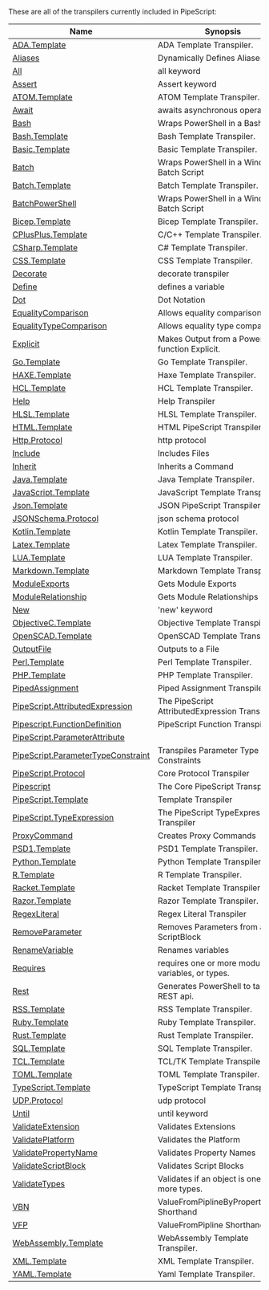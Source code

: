 These are all of the transpilers currently included in PipeScript:



|Name                                                                                             |Synopsis                                          |
|-------------------------------------------------------------------------------------------------|--------------------------------------------------|
|[ADA.Template](Transpilers/Templates/ADA.Template.psx.ps1)                                       |ADA Template Transpiler.                          |
|[Aliases](Transpilers/Parameters/Aliases.psx.ps1)                                                |Dynamically Defines Aliases                       |
|[All](Transpilers/Keywords/All.psx.ps1)                                                          |all keyword                                       |
|[Assert](Transpilers/Keywords/Assert.psx.ps1)                                                    |Assert keyword                                    |
|[ATOM.Template](Transpilers/Templates/ATOM.Template.psx.ps1)                                     |ATOM Template Transpiler.                         |
|[Await](Transpilers/Keywords/Await.psx.ps1)                                                      |awaits asynchronous operations                    |
|[Bash](Transpilers/Wrappers/Bash.psx.ps1)                                                        |Wraps PowerShell in a Bash Script                 |
|[Bash.Template](Transpilers/Templates/Bash.Template.psx.ps1)                                     |Bash Template Transpiler.                         |
|[Basic.Template](Transpilers/Templates/Basic.Template.psx.ps1)                                   |Basic Template Transpiler.                        |
|[Batch](Transpilers/Wrappers/Batch.psx.ps1)                                                      |Wraps PowerShell in a Windows Batch Script        |
|[Batch.Template](Transpilers/Templates/Batch.Template.psx.ps1)                                   |Batch Template Transpiler.                        |
|[BatchPowerShell](Transpilers/Wrappers/BatchPowerShell.psx.ps1)                                  |Wraps PowerShell in a Windows Batch Script        |
|[Bicep.Template](Transpilers/Templates/Bicep.Template.psx.ps1)                                   |Bicep Template Transpiler.                        |
|[CPlusPlus.Template](Transpilers/Templates/CPlusPlus.Template.psx.ps1)                           |C/C++ Template Transpiler.                        |
|[CSharp.Template](Transpilers/Templates/CSharp.Template.psx.ps1)                                 |C# Template Transpiler.                           |
|[CSS.Template](Transpilers/Templates/CSS.Template.psx.ps1)                                       |CSS Template Transpiler.                          |
|[Decorate](Transpilers/Decorate.psx.ps1)                                                         |decorate transpiler                               |
|[Define](Transpilers/Define.psx.ps1)                                                             |defines a variable                                |
|[Dot](Transpilers/Syntax/Dot.psx.ps1)                                                            |Dot Notation                                      |
|[EqualityComparison](Transpilers/Syntax/EqualityComparison.psx.ps1)                              |Allows equality comparison.                       |
|[EqualityTypeComparison](Transpilers/Syntax/EqualityTypeComparison.psx.ps1)                      |Allows equality type comparison.                  |
|[Explicit](Transpilers/Explicit.psx.ps1)                                                         |Makes Output from a PowerShell function Explicit. |
|[Go.Template](Transpilers/Templates/Go.Template.psx.ps1)                                         |Go Template Transpiler.                           |
|[HAXE.Template](Transpilers/Templates/HAXE.Template.psx.ps1)                                     |Haxe Template Transpiler.                         |
|[HCL.Template](Transpilers/Templates/HCL.Template.psx.ps1)                                       |HCL Template Transpiler.                          |
|[Help](Transpilers/Help.psx.ps1)                                                                 |Help Transpiler                                   |
|[HLSL.Template](Transpilers/Templates/HLSL.Template.psx.ps1)                                     |HLSL Template Transpiler.                         |
|[HTML.Template](Transpilers/Templates/HTML.Template.psx.ps1)                                     |HTML PipeScript Transpiler.                       |
|[Http.Protocol](Transpilers/Protocols/Http.Protocol.psx.ps1)                                     |http protocol                                     |
|[Include](Transpilers/Include.psx.ps1)                                                           |Includes Files                                    |
|[Inherit](Transpilers/Inherit.psx.ps1)                                                           |Inherits a Command                                |
|[Java.Template](Transpilers/Templates/Java.Template.psx.ps1)                                     |Java Template Transpiler.                         |
|[JavaScript.Template](Transpilers/Templates/JavaScript.Template.psx.ps1)                         |JavaScript Template Transpiler.                   |
|[Json.Template](Transpilers/Templates/Json.Template.psx.ps1)                                     |JSON PipeScript Transpiler.                       |
|[JSONSchema.Protocol](Transpilers/Protocols/JSONSchema.Protocol.psx.ps1)                         |json schema protocol                              |
|[Kotlin.Template](Transpilers/Templates/Kotlin.Template.psx.ps1)                                 |Kotlin Template Transpiler.                       |
|[Latex.Template](Transpilers/Templates/Latex.Template.psx.ps1)                                   |Latex Template Transpiler.                        |
|[LUA.Template](Transpilers/Templates/LUA.Template.psx.ps1)                                       |LUA Template Transpiler.                          |
|[Markdown.Template](Transpilers/Templates/Markdown.Template.psx.ps1)                             |Markdown Template Transpiler.                     |
|[ModuleExports](Transpilers/Modules/ModuleExports.psx.ps1)                                       |Gets Module Exports                               |
|[ModuleRelationship](Transpilers/Modules/ModuleRelationship.psx.ps1)                             |Gets Module Relationships                         |
|[New](Transpilers/Keywords/New.psx.ps1)                                                          |'new' keyword                                     |
|[ObjectiveC.Template](Transpilers/Templates/ObjectiveC.Template.psx.ps1)                         |Objective Template Transpiler.                    |
|[OpenSCAD.Template](Transpilers/Templates/OpenSCAD.Template.psx.ps1)                             |OpenSCAD Template Transpiler.                     |
|[OutputFile](Transpilers/OutputFile.psx.ps1)                                                     |Outputs to a File                                 |
|[Perl.Template](Transpilers/Templates/Perl.Template.psx.ps1)                                     |Perl Template Transpiler.                         |
|[PHP.Template](Transpilers/Templates/PHP.Template.psx.ps1)                                       |PHP Template Transpiler.                          |
|[PipedAssignment](Transpilers/Syntax/PipedAssignment.psx.ps1)                                    |Piped Assignment Transpiler                       |
|[PipeScript.AttributedExpression](Transpilers/Core/PipeScript.AttributedExpression.psx.ps1)      |The PipeScript AttributedExpression Transpiler    |
|[Pipescript.FunctionDefinition](Transpilers/Core/Pipescript.FunctionDefinition.psx.ps1)          |PipeScript Function Transpiler                    |
|[PipeScript.ParameterAttribute](Transpilers/Core/PipeScript.ParameterAttribute.psx.ps1)          |
|[PipeScript.ParameterTypeConstraint](Transpilers/Core/PipeScript.ParameterTypeConstraint.psx.ps1)|Transpiles Parameter Type Constraints             |
|[PipeScript.Protocol](Transpilers/Core/PipeScript.Protocol.psx.ps1)                              |Core Protocol Transpiler                          |
|[Pipescript](Transpilers/Core/Pipescript.psx.ps1)                                                |The Core PipeScript Transpiler                    |
|[PipeScript.Template](Transpilers/Core/PipeScript.Template.psx.ps1)                              |Template Transpiler                               |
|[PipeScript.TypeExpression](Transpilers/Core/PipeScript.TypeExpression.psx.ps1)                  |The PipeScript TypeExpression Transpiler          |
|[ProxyCommand](Transpilers/ProxyCommand.psx.ps1)                                                 |Creates Proxy Commands                            |
|[PSD1.Template](Transpilers/Templates/PSD1.Template.psx.ps1)                                     |PSD1 Template Transpiler.                         |
|[Python.Template](Transpilers/Templates/Python.Template.psx.ps1)                                 |Python Template Transpiler.                       |
|[R.Template](Transpilers/Templates/R.Template.psx.ps1)                                           |R Template Transpiler.                            |
|[Racket.Template](Transpilers/Templates/Racket.Template.psx.ps1)                                 |Racket Template Transpiler.                       |
|[Razor.Template](Transpilers/Templates/Razor.Template.psx.ps1)                                   |Razor Template Transpiler.                        |
|[RegexLiteral](Transpilers/Syntax/RegexLiteral.psx.ps1)                                          |Regex Literal Transpiler                          |
|[RemoveParameter](Transpilers/Parameters/RemoveParameter.psx.ps1)                                |Removes Parameters from a ScriptBlock             |
|[RenameVariable](Transpilers/RenameVariable.psx.ps1)                                             |Renames variables                                 |
|[Requires](Transpilers/Keywords/Requires.psx.ps1)                                                |requires one or more modules, variables, or types.|
|[Rest](Transpilers/Rest.psx.ps1)                                                                 |Generates PowerShell to talk to a REST api.       |
|[RSS.Template](Transpilers/Templates/RSS.Template.psx.ps1)                                       |RSS Template Transpiler.                          |
|[Ruby.Template](Transpilers/Templates/Ruby.Template.psx.ps1)                                     |Ruby Template Transpiler.                         |
|[Rust.Template](Transpilers/Templates/Rust.Template.psx.ps1)                                     |Rust Template Transpiler.                         |
|[SQL.Template](Transpilers/Templates/SQL.Template.psx.ps1)                                       |SQL Template Transpiler.                          |
|[TCL.Template](Transpilers/Templates/TCL.Template.psx.ps1)                                       |TCL/TK Template Transpiler.                       |
|[TOML.Template](Transpilers/Templates/TOML.Template.psx.ps1)                                     |TOML Template Transpiler.                         |
|[TypeScript.Template](Transpilers/Templates/TypeScript.Template.psx.ps1)                         |TypeScript Template Transpiler.                   |
|[UDP.Protocol](Transpilers/Protocols/UDP.Protocol.psx.ps1)                                       |udp protocol                                      |
|[Until](Transpilers/Keywords/Until.psx.ps1)                                                      |until keyword                                     |
|[ValidateExtension](Transpilers/Parameters/ValidateExtension.psx.ps1)                            |Validates Extensions                              |
|[ValidatePlatform](Transpilers/Parameters/ValidatePlatform.psx.ps1)                              |Validates the Platform                            |
|[ValidatePropertyName](Transpilers/Parameters/ValidatePropertyName.psx.ps1)                      |Validates Property Names                          |
|[ValidateScriptBlock](Transpilers/Parameters/ValidateScriptBlock.psx.ps1)                        |Validates Script Blocks                           |
|[ValidateTypes](Transpilers/Parameters/ValidateTypes.psx.ps1)                                    |Validates if an object is one or more types.      |
|[VBN](Transpilers/Parameters/VBN.psx.ps1)                                                        |ValueFromPiplineByPropertyName Shorthand          |
|[VFP](Transpilers/Parameters/VFP.psx.ps1)                                                        |ValueFromPipline Shorthand                        |
|[WebAssembly.Template](Transpilers/Templates/WebAssembly.Template.psx.ps1)                       |WebAssembly Template Transpiler.                  |
|[XML.Template](Transpilers/Templates/XML.Template.psx.ps1)                                       |XML Template Transpiler.                          |
|[YAML.Template](Transpilers/Templates/YAML.Template.psx.ps1)                                     |Yaml Template Transpiler.                         |



